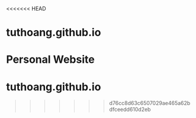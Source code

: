 <<<<<<< HEAD
# tuthoang.github.io
Personal Website
=======
# tuthoang.github.io
>>>>>>> d76cc8d63c6507029ae465a62bdfceedd610d2eb

